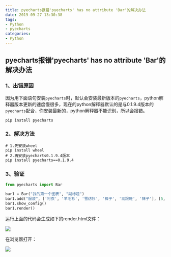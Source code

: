 ```yaml
---
title: pyecharts报错'pyecharts' has no attribute 'Bar'的解决办法
date: 2019-09-27 13:30:38
tags:
- Python
- pyecharts
categories:
- Python
---
```


## pyecharts报错'pyecharts' has no attribute 'Bar'的解决办法

### 1、出错原因

因为用下面语句安装`pyecharts`时，默认会安装最新版本的`pyecharts`，python解释器版本更新的速度慢很多，现在的python解释器默认的是与0.1.9.4版本的`pyecharts`配合，你安装最新的，python解释器不能识别，所以会报错。

```shell
pip install pyecharts
```
<!-- more -->

### 2、解决方法

```shell
# 1.先安装wheel
pip install wheel
# 2.再安装pyecharts0.1.9.4版本
pip install pyecharts==0.1.9.4
```

### 3、验证

```python
from pyecharts import Bar

bar1 = Bar("我的第一个图表", "副标题")
bar1.add("服装", ['衬衣', '羊毛衫', '雪纺衫', '裤子', '高跟鞋', '袜子'], [5, 20, 36, 10, 75, 90])
bar1.show_config()
bar1.render()
```

运行上面的代码会生成如下的render.html文件：

![](http://static.staryjie.com/static/images/20190821102409.png)

在浏览器打开：

![](http://static.staryjie.com/static/images/20190821102534.png)
